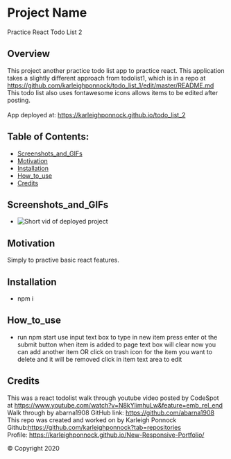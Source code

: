 # Project Name 
Practice React Todo List 2

  ## Overview 
  This project another practice todo list app to practice react. This application takes a slightly different approach from todolist1, which is in a repo at   https://github.com/karleighponnock/todo_list_1/edit/master/README.md <br />  This todo list also uses fontawesome icons allows items to be edited after posting.
  <br />
  <br />
  App deployed at: https://karleighponnock.github.io/todo_list_2

  ## Table of Contents:
  - [Screenshots_and_GIFs](#Screenshots_and_GIFs)
  - [Motivation](#Motivation)
  - [Installation](#Installation)
  - [How_to_use](#How_to_use)
  - [Credits](#Credits)

 ## Screenshots_and_GIFs 
   - ![Short vid of deployed project](todolist2/public/assets/demo.gif)
  
  ## Motivation
  Simply to practive basic react features. 

  ## Installation 
  - npm i 

  ## How_to_use
  - run npm start
  use input text box to type in new item press enter ot the submit button
  when item is added to page text box will clear
  now you can add another item OR
  click on trash icon for the item you want to delete and it will be removed
  click in item text area to edit

  ## Credits
 This was a react todolist walk through youtube video posted by CodeSpot at https://www.youtube.com/watch?v=N8kYlimhuLw&feature=emb_rel_end <br />
 Walk through by abarna1908 GitHub link: https://github.com/abarna1908
 This repo was created and worked on by Karleigh Ponnock <br />
 Github:https://github.com/karleighponnock?tab=repositories <br />
 Profile: https://karleighponnock.github.io/New-Responsive-Portfolio/


  © Copyright 2020
